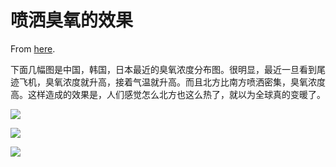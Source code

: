 # 喷洒臭氧的效果

From [here](https://yinwang1.substack.com/p/3ec).

下面几幅图是中国，韩国，日本最近的臭氧浓度分布图。很明显，最近一旦看到尾迹飞机，臭氧浓度就升高，接着气温就升高。而且北方比南方喷洒密集，臭氧浓度高。这样造成的效果是，人们感觉怎么北方也这么热了，就以为全球真的变暖了。

![](https://substackcdn.com/image/fetch/w_1456,c_limit,f_auto,q_auto:good,fl_progressive:steep/https%3A%2F%2Fsubstack-post-media.s3.amazonaws.com%2Fpublic%2Fimages%2F5f45a336-c476-4f4a-a964-5ec2156f44b6_334x640.jpeg)

![](https://substackcdn.com/image/fetch/w_1456,c_limit,f_auto,q_auto:good,fl_progressive:steep/https%3A%2F%2Fsubstack-post-media.s3.amazonaws.com%2Fpublic%2Fimages%2F8e57bbad-8f22-4349-b1dd-1ebba7ad3e5b_333x640.jpeg)

![](https://substackcdn.com/image/fetch/w_1456,c_limit,f_auto,q_auto:good,fl_progressive:steep/https%3A%2F%2Fsubstack-post-media.s3.amazonaws.com%2Fpublic%2Fimages%2Fb57337cf-7d36-4882-b00d-9d1ff5f26161_335x640.jpeg)

